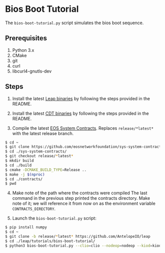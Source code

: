 # Bios Boot Tutorial

The `bios-boot-tutorial.py` script simulates the bios boot sequence.

## Prerequisites

1. Python 3.x
2. CMake
3. git
4. curl
5. libcurl4-gnutls-dev

## Steps

1. Install the latest [Leap binaries](https://github.com/AntelopeIO/leap/releases) by following the steps provided in the README.

2. Install the latest [CDT binaries](https://github.com/AntelopeIO/cdt/releases) by following the steps provided in the README.

3. Compile the latest [EOS System Contracts](https://github.com/eosnetworkfoundation/sys-system-contracts/releases). Replaces `release/*latest*` with the latest release branch.

```bash
$ cd ~
$ git clone https://github.com/eosnetworkfoundation/sys-system-contracts
$ cd ./sys-system-contracts/
$ git checkout release/*latest*
$ mkdir build
$ cd ./build
$ cmake -DCMAKE_BUILD_TYPE=Release ..
$ make -j $(nproc)
$ cd ./contracts/
$ pwd
```

4. Make note of the path where the contracts were compiled
The last command in the previous step printed the contracts directory. Make note of it; we will reference it from now on as the environment variable `CONTRACTS_DIRECTORY`.

5. Launch the `bios-boot-tutorial.py` script:

```bash
$ pip install numpy
$ cd ~
$ git clone -b release/*latest* https://github.com/AntelopeIO/leap
$ cd ./leap/tutorials/bios-boot-tutorial/
$ python3 bios-boot-tutorial.py --clio=clio --nodeop=nodeop --kiod=kiod --contracts-dir="${CONTRACTS_DIRECTORY}" -w -a
```
